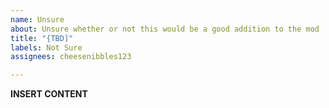 ```yaml
---
name: Unsure
about: Unsure whether or not this would be a good addition to the mod
title: "{TBD]"
labels: Not Sure
assignees: cheesenibbles123

---
```


**INSERT CONTENT**
